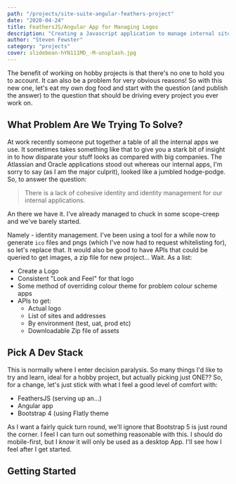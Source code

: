 ```yaml
---
path: "/projects/site-suite-angular-feathers-project"
date: "2020-04-24"
title: FeathersJS/Angular App for Managing Logos
description: "Creating a Javascript application to manage internal sites and provide a consistent set of logos"
author: "Steven Fewster"
category: "projects"
cover: slidebean-hYN111MD_-M-unsplash.jpg
---
```


The benefit of working on hobby projects is that there's no one to hold you to account.  It can also be a problem for very obvious reasons!  So with this new one, let's eat my own dog food and start with the question (and publish the answer) to the question that should be driving every project you ever work on.

## What Problem Are We Trying To Solve?

At work recently someone put together a table of all the internal apps we use.  It sometimes takes something like that to give you a stark bit of insight in to how disparate your stuff looks as compared with big companies.  The Atlassian and Oracle applications stood out whereas our internal apps, I'm sorry to say (as I am the major culprit), looked like a jumbled hodge-podge.  So, to answer the question:

> There is a lack of cohesive identity and identity management for our internal applications.

An there we have it.  I've already managed to chuck in some scope-creep and we've barely started.

Namely - identity management. I've been using a tool for a while now to generate `ico` files and pngs (which I've now had to request whitelisting for), so let's replace that.  It would also be good to have APIs that could be queried to get images, a zip file for new project... Wait. As a list:

* Create a Logo
* Consistent "Look and Feel" for that logo
* Some method of overriding colour theme for problem colour scheme apps
* APIs to get:
    * Actual logo
    * List of sites and addresses
    * By environment (test, uat, prod etc)
    * Downloadable Zip file of assets

## Pick A Dev Stack

This is normally where I enter decision paralysis.  So many things I'd like to try and learn, ideal for a hobby project, but actually picking just ONE?? So, for a change, let's just stick with what I feel a good level of comfort with:

* FeathersJS (serving up an...)
* Angular app
* Bootstrap 4 (using Flatly theme

As I want a fairly quick turn round, we'll ignore that Bootstrap 5 is just round the corner.  I feel I can turn out something reasonable with this. I should do mobile-first, but I *know* it will only be used as a desktop App.  I'll see how I feel after I get started.

## Getting Started

